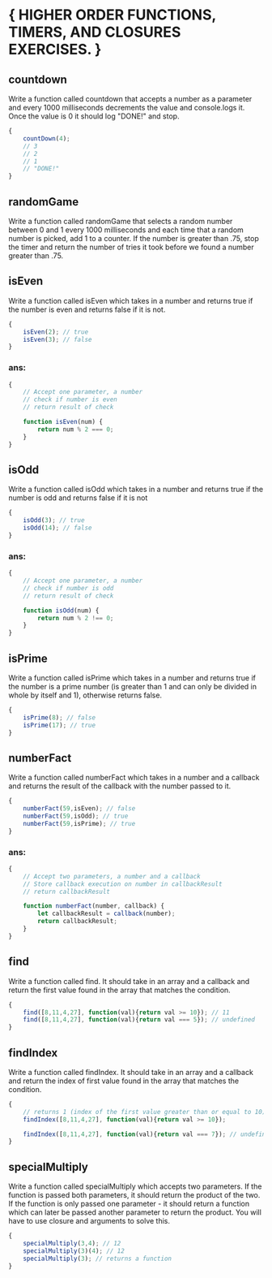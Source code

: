 # { HIGHER ORDER FUNCTIONS, TIMERS, AND CLOSURES EXERCISES. }

## countdown
Write a function called countdown that accepts a number as a parameter and every 1000 milliseconds decrements the value and console.logs it. Once the value is 0 it should log "DONE!" and stop.
```javascript
{
    countDown(4);
    // 3
    // 2
    // 1
    // "DONE!"
}
```

## randomGame

Write a function called randomGame that selects a random number between 0 and 1 every 1000 milliseconds and each time that a random number is picked, add 1 to a counter. If the number is greater than .75, stop the timer and return the number of tries it took before we found a number greater than .75.

## isEven
Write a function called isEven which takes in a number and returns true if the number is even and returns false if it is not.
```javascript
{
    isEven(2); // true
    isEven(3); // false
}
```
### ans:
```javascript
{
    // Accept one parameter, a number
    // check if number is even
    // return result of check

    function isEven(num) {
        return num % 2 === 0;
    }
}
```

## isOdd
Write a function called isOdd which takes in a number and returns true if the number is odd and returns false if it is not
```javascript
{
    isOdd(3); // true
    isOdd(14); // false
}
```
### ans:
```javascript
{
    // Accept one parameter, a number
    // check if number is odd
    // return result of check

    function isOdd(num) {
        return num % 2 !== 0;
    }
}
```
## isPrime
Write a function called isPrime which takes in a number and returns true if the number is a prime number (is greater than 1 and can only be divided in whole by itself and 1), otherwise returns false.
```javascript
{
    isPrime(8); // false
    isPrime(17); // true
}
```

## numberFact
Write a function called numberFact which takes in a number and a callback and returns the result of the callback with the number passed to it.
```javascript
{
    numberFact(59,isEven); // false
    numberFact(59,isOdd); // true
    numberFact(59,isPrime); // true
}
```
### ans:
```javascript
{
    // Accept two parameters, a number and a callback
    // Store callback execution on number in callbackResult
    // return callbackResult

    function numberFact(number, callback) {
        let callbackResult = callback(number);
        return callbackResult;
    }
}
```

## find
Write a function called find. It should take in an array and a callback and return the first value found in the array that matches the condition.
```javascript
{
    find([8,11,4,27], function(val){return val >= 10}); // 11
    find([8,11,4,27], function(val){return val === 5}); // undefined
}
```

## findIndex
Write a function called findIndex. It should take in an array and a callback and return the index of first value found in the array that matches the condition.
```javascript
{
    // returns 1 (index of the first value greater than or equal to 10)
    findIndex([8,11,4,27], function(val){return val >= 10});

    findIndex([8,11,4,27], function(val){return val === 7}); // undefined
}
```

## specialMultiply

Write a function called specialMultiply which accepts two parameters. If the function is passed both parameters, it should return the product of the two. If the function is only passed one parameter - it should return a function which can later be passed another parameter to return the product. You will have to use closure and arguments to solve this.
```javascript
{
    specialMultiply(3,4); // 12
    specialMultiply(3)(4); // 12
    specialMultiply(3); // returns a function 
}
```